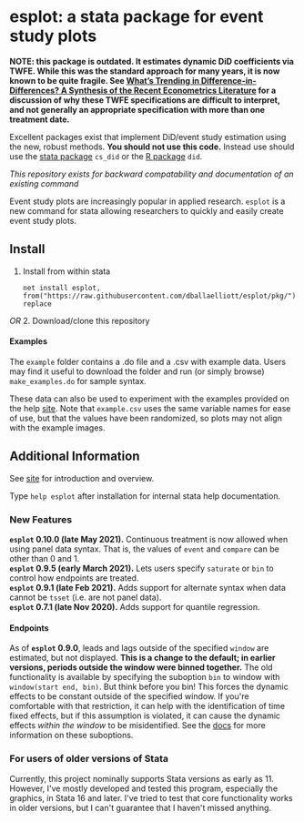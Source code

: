 # esplot: a stata package for event study plots


**NOTE: this package is outdated. It estimates dynamic DiD coefficients via TWFE. While this was the standard approach for many years, it is now known to be quite fragile. See [What’s Trending in Difference-in-Differences? A Synthesis of the Recent Econometrics Literature](https://www.jonathandroth.com/assets/files/DiD_Review_Paper.pdf) for a discussion of why these TWFE specifications are difficult to interpret, and not generally an appropriate specification with more than one treatment date.** 

Excellent packages exist that implement DiD/event study estimation using the new, robust methods. **You should not use this code.**  Instead use should use the [stata package](https://friosavila.github.io/playingwithstata/main_csdid.html) `cs_did` or the [R package](https://cran.r-project.org/web/packages/did/vignettes/did-basics.html) `did`.  


_This repository exists for backward compatability and documentation of an existing command_


Event study plots are increasingly popular in applied research. `esplot` is a new command for stata allowing researchers to quickly and easily create event study plots.


## Install

1. Install from within stata

   `net install esplot, from("https://raw.githubusercontent.com/dballaelliott/esplot/pkg/") replace`

*OR* 2. Download/clone this repository

#### Examples

The `example` folder contains a .do file and a .csv with example data. Users may find it useful to download the folder and run (or simply browse) `make_examples.do` for sample syntax.

These data can also be used to experiment with the examples provided on the help [site](https://dballaelliott.github.io/esplot). Note that `example.csv` uses the same variable names for ease of use, but that the values have been randomized, so plots may not align with the example images.

## Additional Information

See [site](https://dballaelliott.github.io/esplot) for introduction and overview.

Type `help esplot` after installation for internal stata help documentation.

### New Features

**`esplot` 0.10.0 (late May 2021).** Continuous treatment is now allowed when using panel data syntax. That is, the values of `event` and `compare` can be other than 0 and 1.  
**`esplot` 0.9.5 (early March 2021).** Lets users specify `saturate` or `bin` to control how endpoints are treated.   
**`esplot` 0.9.1 (late Feb 2021).** Adds support for alternate syntax when data cannot be `tsset` (i.e. are not panel data).  
**`esplot` 0.7.1 (late Nov 2020).** Adds support for quantile regression.  

#### Endpoints
As of **`esplot` 0.9.0**, leads and lags outside of the specified `window` are estimated, but not displayed. **This is a change to the default; in earlier versions, periods outside the window were binned together.** The old functionality is available by specifying the suboption `bin` to window with `window(start end, bin)`. But think before you bin! This forces the dynamic effects to be constant outside of the specified window. If you're comfortable with that restriction, it can help with the identification of time fixed effects, but if this assumption is violated, it can cause the dynamic effects _within the window_ to be misidentified. See the [docs](https://dballaelliott.github.io/esplot/options/#general-options) for more information on these suboptions.  
### For users of older versions of Stata

Currently, this project nominally supports Stata versions as early as 11.
However, I've mostly developed and tested this program, especially the graphics, in Stata 16 and later.
I've tried to test that core functionality works in older versions, but I can't guarantee that I haven't missed anything.
